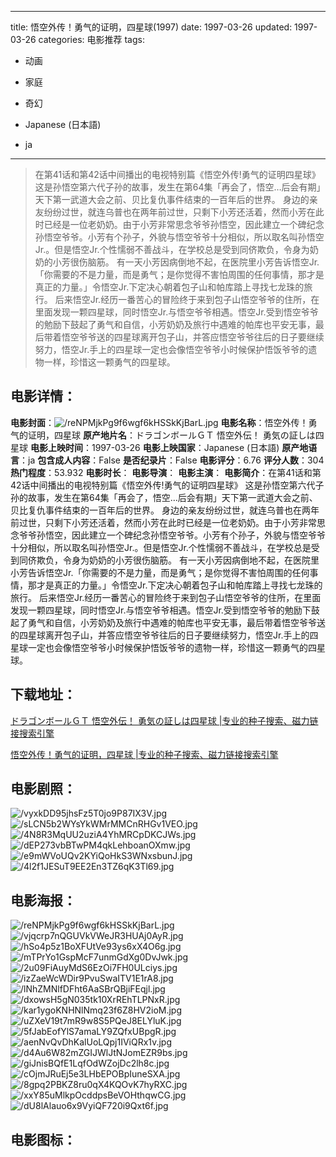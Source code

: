 
---
title: 悟空外传！勇气的证明，四星球(1997)
date: 1997-03-26
updated: 1997-03-26
categories: 电影推荐
tags:
- 动画
- 家庭
- 奇幻

- Japanese (日本語)
- ja
---


> 在第41话和第42话中间播出的电视特别篇《悟空外传!勇气的证明四星球》  这是孙悟空第六代子孙的故事，发生在第64集「再会了，悟空…后会有期」天下第一武道大会之前、贝比复仇事件结束的一百年后的世界。  身边的亲友纷纷过世，就连乌普也在两年前过世，只剩下小芳还活着，然而小芳在此时已经是一位老奶奶。由于小芳非常思念爷爷孙悟空，因此建立一个碑纪念孙悟空爷爷。小芳有个孙子，外貌与悟空爷爷十分相似，所以取名叫孙悟空Jr.。但是悟空Jr.个性懦弱不善战斗，在学校总是受到同侪欺负，令身为奶奶的小芳很伤脑筋。  有一天小芳因病倒地不起，在医院里小芳告诉悟空Jr.「你需要的不是力量，而是勇气；是你觉得不害怕周围的任何事情，那才是真正的力量。」令悟空Jr.下定决心朝着包子山和帕库踏上寻找七龙珠的旅行。  后来悟空Jr.经历一番苦心的冒险终于来到包子山悟空爷爷的住所，在里面发现一颗四星球，同时悟空Jr.与悟空爷爷相遇。悟空Jr.受到悟空爷爷的勉励下鼓起了勇气和自信，小芳奶奶及旅行中遇难的帕库也平安无事，最后带着悟空爷爷送的四星球离开包子山，并答应悟空爷爷往后的日子要继续努力，悟空Jr.手上的四星球一定也会像悟空爷爷小时候保护悟饭爷爷的遗物一样，珍惜这一颗勇气的四星球。

## **电影详情**：

**电影封面**：<img src="https://image.tmdb.org/t/p/w200/reNPMjkPg9f6wgf6kHSSkKjBarL.jpg" alt="/reNPMjkPg9f6wgf6kHSSkKjBarL.jpg" title="/reNPMjkPg9f6wgf6kHSSkKjBarL.jpg">
**电影名称**：悟空外传！勇气的证明，四星球
**原产地片名**：ドラゴンボールＧＴ 悟空外伝！ 勇気の証しは四星球
**电影上映时间**：1997-03-26
**电影上映国家**：Japanese (日本語)
**原产地语言**：ja
**包含成人内容**：False
**是否纪录片**：False
**电影评分**：6.76
**评分人数**：304
**热门程度**：53.932
**电影时长**：
**电影导演**：
**电影主演**：
**电影简介**：在第41话和第42话中间播出的电视特别篇《悟空外传!勇气的证明四星球》  这是孙悟空第六代子孙的故事，发生在第64集「再会了，悟空…后会有期」天下第一武道大会之前、贝比复仇事件结束的一百年后的世界。  身边的亲友纷纷过世，就连乌普也在两年前过世，只剩下小芳还活着，然而小芳在此时已经是一位老奶奶。由于小芳非常思念爷爷孙悟空，因此建立一个碑纪念孙悟空爷爷。小芳有个孙子，外貌与悟空爷爷十分相似，所以取名叫孙悟空Jr.。但是悟空Jr.个性懦弱不善战斗，在学校总是受到同侪欺负，令身为奶奶的小芳很伤脑筋。  有一天小芳因病倒地不起，在医院里小芳告诉悟空Jr.「你需要的不是力量，而是勇气；是你觉得不害怕周围的任何事情，那才是真正的力量。」令悟空Jr.下定决心朝着包子山和帕库踏上寻找七龙珠的旅行。  后来悟空Jr.经历一番苦心的冒险终于来到包子山悟空爷爷的住所，在里面发现一颗四星球，同时悟空Jr.与悟空爷爷相遇。悟空Jr.受到悟空爷爷的勉励下鼓起了勇气和自信，小芳奶奶及旅行中遇难的帕库也平安无事，最后带着悟空爷爷送的四星球离开包子山，并答应悟空爷爷往后的日子要继续努力，悟空Jr.手上的四星球一定也会像悟空爷爷小时候保护悟饭爷爷的遗物一样，珍惜这一颗勇气的四星球。

## **下载地址**：
[ドラゴンボールＧＴ 悟空外伝！ 勇気の証しは四星球 |专业的种子搜索、磁力链接搜索引擎](https://movie.amd794.com:2083/?search=%E3%83%89%E3%83%A9%E3%82%B4%E3%83%B3%E3%83%9C%E3%83%BC%E3%83%AB%EF%BC%A7%EF%BC%B4%20%E6%82%9F%E7%A9%BA%E5%A4%96%E4%BC%9D%EF%BC%81%20%E5%8B%87%E6%B0%97%E3%81%AE%E8%A8%BC%E3%81%97%E3%81%AF%E5%9B%9B%E6%98%9F%E7%90%83&ordering=&mode=match_phrase&page_size=10&page=1)

[悟空外传！勇气的证明，四星球 |专业的种子搜索、磁力链接搜索引擎](https://movie.amd794.com:2083/?search=%E6%82%9F%E7%A9%BA%E5%A4%96%E4%BC%A0%EF%BC%81%E5%8B%87%E6%B0%94%E7%9A%84%E8%AF%81%E6%98%8E%EF%BC%8C%E5%9B%9B%E6%98%9F%E7%90%83&ordering=&mode=match_phrase&page_size=10&page=1)
 

## **电影剧照**：
<img src="https://image.tmdb.org/t/p/original/vyxkDD95jhsFz5T0jo9P87IX3V.jpg" alt="/vyxkDD95jhsFz5T0jo9P87IX3V.jpg" title="/vyxkDD95jhsFz5T0jo9P87IX3V.jpg"><img src="https://image.tmdb.org/t/p/original/sLCN5b2WYsYkWMrMMCnRHGv1VEO.jpg" alt="/sLCN5b2WYsYkWMrMMCnRHGv1VEO.jpg" title="/sLCN5b2WYsYkWMrMMCnRHGv1VEO.jpg"><img src="https://image.tmdb.org/t/p/original/4N8R3MqUU2uziA4YhMRCpDKCJWs.jpg" alt="/4N8R3MqUU2uziA4YhMRCpDKCJWs.jpg" title="/4N8R3MqUU2uziA4YhMRCpDKCJWs.jpg"><img src="https://image.tmdb.org/t/p/original/dEP273vbBTwPM4qkLehboanOXmw.jpg" alt="/dEP273vbBTwPM4qkLehboanOXmw.jpg" title="/dEP273vbBTwPM4qkLehboanOXmw.jpg"><img src="https://image.tmdb.org/t/p/original/e9mWVoUQv2KYiQoHkS3WNxsbunJ.jpg" alt="/e9mWVoUQv2KYiQoHkS3WNxsbunJ.jpg" title="/e9mWVoUQv2KYiQoHkS3WNxsbunJ.jpg"><img src="https://image.tmdb.org/t/p/original/4l2f1JESuT9EE2En3TZ6qK3Tl69.jpg" alt="/4l2f1JESuT9EE2En3TZ6qK3Tl69.jpg" title="/4l2f1JESuT9EE2En3TZ6qK3Tl69.jpg">

## **电影海报**：
<img src="https://image.tmdb.org/t/p/original/reNPMjkPg9f6wgf6kHSSkKjBarL.jpg" alt="/reNPMjkPg9f6wgf6kHSSkKjBarL.jpg" title="/reNPMjkPg9f6wgf6kHSSkKjBarL.jpg"><img src="https://image.tmdb.org/t/p/original/vjqcrp7nQGUVkVWeJR3HUAj0AyR.jpg" alt="/vjqcrp7nQGUVkVWeJR3HUAj0AyR.jpg" title="/vjqcrp7nQGUVkVWeJR3HUAj0AyR.jpg"><img src="https://image.tmdb.org/t/p/original/hSo4p5z1BoXFUtVe93ys6xX4O6g.jpg" alt="/hSo4p5z1BoXFUtVe93ys6xX4O6g.jpg" title="/hSo4p5z1BoXFUtVe93ys6xX4O6g.jpg"><img src="https://image.tmdb.org/t/p/original/mTPrYo1GspMcF7unmGdXg0DvJwk.jpg" alt="/mTPrYo1GspMcF7unmGdXg0DvJwk.jpg" title="/mTPrYo1GspMcF7unmGdXg0DvJwk.jpg"><img src="https://image.tmdb.org/t/p/original/2u09FiAuyMdS6EzOi7FH0ULciys.jpg" alt="/2u09FiAuyMdS6EzOi7FH0ULciys.jpg" title="/2u09FiAuyMdS6EzOi7FH0ULciys.jpg"><img src="https://image.tmdb.org/t/p/original/izZaeWcWDir9PvuSwaITV1E1rA8.jpg" alt="/izZaeWcWDir9PvuSwaITV1E1rA8.jpg" title="/izZaeWcWDir9PvuSwaITV1E1rA8.jpg"><img src="https://image.tmdb.org/t/p/original/lNhZMNlfDFht6AaSBrQBjiFEqjl.jpg" alt="/lNhZMNlfDFht6AaSBrQBjiFEqjl.jpg" title="/lNhZMNlfDFht6AaSBrQBjiFEqjl.jpg"><img src="https://image.tmdb.org/t/p/original/dxowsH5gN035tk10XrREhTLPNxR.jpg" alt="/dxowsH5gN035tk10XrREhTLPNxR.jpg" title="/dxowsH5gN035tk10XrREhTLPNxR.jpg"><img src="https://image.tmdb.org/t/p/original/kar1ygoKNHNlNmq23f6Z8HV2ioM.jpg" alt="/kar1ygoKNHNlNmq23f6Z8HV2ioM.jpg" title="/kar1ygoKNHNlNmq23f6Z8HV2ioM.jpg"><img src="https://image.tmdb.org/t/p/original/uZXeV19t7mR9w8S5PQeJ8ELYluK.jpg" alt="/uZXeV19t7mR9w8S5PQeJ8ELYluK.jpg" title="/uZXeV19t7mR9w8S5PQeJ8ELYluK.jpg"><img src="https://image.tmdb.org/t/p/original/5fJabEofYlS7amaLY9ZQfxUBpgR.jpg" alt="/5fJabEofYlS7amaLY9ZQfxUBpgR.jpg" title="/5fJabEofYlS7amaLY9ZQfxUBpgR.jpg"><img src="https://image.tmdb.org/t/p/original/aenNvQvDhKalUoLQpj1IViQRx1v.jpg" alt="/aenNvQvDhKalUoLQpj1IViQRx1v.jpg" title="/aenNvQvDhKalUoLQpj1IViQRx1v.jpg"><img src="https://image.tmdb.org/t/p/original/d4Au6W82mZGIJWlJtNJomEZR9bs.jpg" alt="/d4Au6W82mZGIJWlJtNJomEZR9bs.jpg" title="/d4Au6W82mZGIJWlJtNJomEZR9bs.jpg"><img src="https://image.tmdb.org/t/p/original/giJnisBQfE1LqfOdWZojDc2lh8c.jpg" alt="/giJnisBQfE1LqfOdWZojDc2lh8c.jpg" title="/giJnisBQfE1LqfOdWZojDc2lh8c.jpg"><img src="https://image.tmdb.org/t/p/original/cOjmJRuEj5e3LHbEPOBpIuneSXA.jpg" alt="/cOjmJRuEj5e3LHbEPOBpIuneSXA.jpg" title="/cOjmJRuEj5e3LHbEPOBpIuneSXA.jpg"><img src="https://image.tmdb.org/t/p/original/8gpq2PBKZ8ru0qX4KQOvK7hyRXC.jpg" alt="/8gpq2PBKZ8ru0qX4KQOvK7hyRXC.jpg" title="/8gpq2PBKZ8ru0qX4KQOvK7hyRXC.jpg"><img src="https://image.tmdb.org/t/p/original/xxY85uMlkpOcddpsBeVOHthqwCG.jpg" alt="/xxY85uMlkpOcddpsBeVOHthqwCG.jpg" title="/xxY85uMlkpOcddpsBeVOHthqwCG.jpg"><img src="https://image.tmdb.org/t/p/original/dU8lAlauo6x9VyiQF720i9Qxt6f.jpg" alt="/dU8lAlauo6x9VyiQF720i9Qxt6f.jpg" title="/dU8lAlauo6x9VyiQF720i9Qxt6f.jpg">

## **电影图标**：

